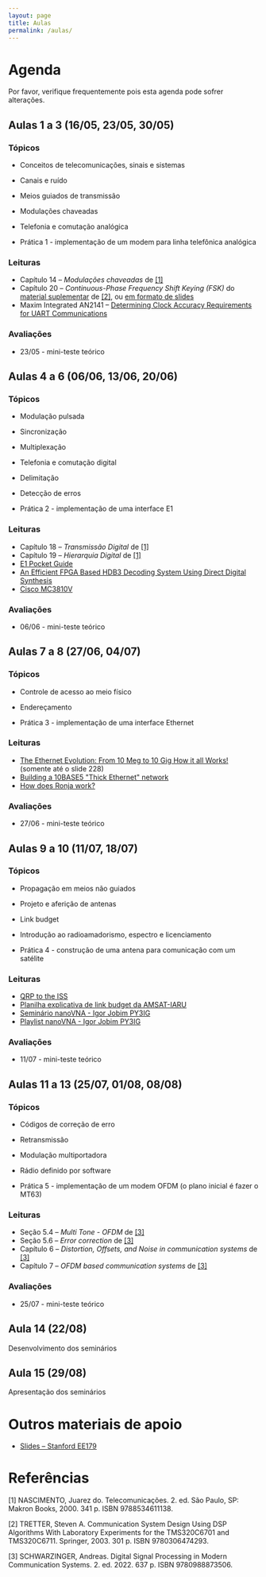 ```yaml
---
layout: page
title: Aulas
permalink: /aulas/
---
```


# Agenda

Por favor, verifique frequentemente pois esta agenda pode sofrer alterações.

## Aulas 1 a 3 (16/05, 23/05, 30/05)

### Tópicos

* Conceitos de telecomunicações, sinais e sistemas
* Canais e ruído
* Meios guiados de transmissão
* Modulações chaveadas
* Telefonia e comutação analógica

* Prática 1 - implementação de um modem para linha telefônica analógica

### Leituras

* Capítulo 14 – *Modulações chaveadas* de [[1]](#referências)
* Capítulo 20 – *Continuous-Phase Frequency Shift Keying (FSK)* do [material suplementar](https://user.eng.umd.edu/~tretter/commlab/c6713slides/AdditionalExperiments.pdf#page=18) de [[2]](#referências), ou [em formato de slides](https://user.eng.umd.edu/~tretter/commlab/c6713slides/FSKSlides.pdf)
* Maxim Integrated AN2141 – [Determining Clock Accuracy Requirements for UART Communications](https://www.analog.com/en/technical-articles/determining-clock-accuracy-requirements-for-uart-communications.html)

### Avaliações

* 23/05 - mini-teste teórico

## Aulas 4 a 6 (06/06, 13/06, 20/06)

### Tópicos

* Modulação pulsada
* Sincronização
* Multiplexação
* Telefonia e comutação digital
* Delimitação
* Detecção de erros

* Prática 2 - implementação de uma interface E1

### Leituras

* Capítulo 18 – *Transmissão Digital* de [[1]](#referências)
* Capítulo 19 – *Hierarquia Digital* de [[1]](#referências)
* [E1 Pocket Guide](https://web.fe.up.pt/~mleitao/STEL/Tecnico/E1_ACTERNA.pdf)
* [An Efficient FPGA Based HDB3 Decoding System Using Direct Digital Synthesis](http://www.ijfcc.org/papers/230-B278.pdf)
* [Cisco MC3810V](/static/cisco-MC3810V.pdf)

### Avaliações

* 06/06 - mini-teste teórico


## Aulas 7 a 8 (27/06, 04/07)

### Tópicos

* Controle de acesso ao meio físico
* Endereçamento

* Prática 3 - implementação de uma interface Ethernet

### Leituras

* [The Ethernet Evolution: From 10 Meg to 10 Gig How it all Works!](https://www.iol.unh.edu/sites/default/files/knowledgebase/ethernet/ethernet_evolution.pdf) (somente até o slide 228)
* [Building a 10BASE5 "Thick Ethernet" network](https://www1.fs.cvut.cz/cz/u12110/prt/site/lan/10BASE5.htm)
* [How does Ronja work?](http://ronja.twibright.com/technotes/how.php)

### Avaliações

* 27/06 - mini-teste teórico


## Aulas 9 a 10 (11/07, 18/07)

### Tópicos

* Propagação em meios não guiados
* Projeto e aferição de antenas
* Link budget
* Introdução ao radioamadorismo, espectro e licenciamento

* Prática 4 - construção de uma antena para comunicação com um satélite

### Leituras

* [QRP to the ISS](https://www.work-sat.com/ewExternalFiles/QRP-ISS.pdf)
* [Planilha explicativa de link budget da AMSAT-IARU](http://www.amsatuk.me.uk/iaru/AMSAT-IARU_Link_Model_Rev2.5.5.xls)
* [Seminário nanoVNA - Igor Jobim PY3IG](https://www.youtube.com/playlist?list=PL3vze9c1yreiayo-c1M-bDaDPzbwdM1SZ)
* [Playlist nanoVNA - Igor Jobim PY3IG](https://www.youtube.com/playlist?list=PL3vze9c1yrehpr-adTlAZcMglwiUEPj-_)

### Avaliações

* 11/07 - mini-teste teórico


## Aulas 11 a 13 (25/07, 01/08, 08/08)

### Tópicos

* Códigos de correção de erro
* Retransmissão
* Modulação multiportadora
* Rádio definido por software

* Prática 5 - implementação de um modem OFDM (o plano inicial é fazer o MT63)

### Leituras

* Seção 5.4 – *Multi Tone - OFDM* de [[3]](#referências)
* Seção 5.6 – *Error correction* de [[3]](#referências)
* Capítulo 6 – *Distortion, Offsets, and Noise in communication systems* de [[3]](#referências)
* Capítulo 7 – *OFDM based communication systems* de [[3]](#referências)

### Avaliações

* 25/07 - mini-teste teórico


## Aula 14 (22/08)

Desenvolvimento dos seminários


## Aula 15 (29/08)

Apresentação dos seminários


# Outros materiais de apoio

* [Slides – Stanford EE179](https://web.stanford.edu/class/ee179/Notes.html)


# Referências

[1] NASCIMENTO, Juarez do. Telecomunicações. 2. ed. São Paulo, SP: Makron Books, 2000. 341 p. ISBN 9788534611138.

[2] TRETTER, Steven A. Communication System Design Using DSP Algorithms With Laboratory Experiments for the TMS320C6701 and TMS320C6711. Springer, 2003. 301 p. ISBN 9780306474293.

[3] SCHWARZINGER, Andreas. Digital Signal Processing in Modern Communication Systems. 2. ed. 2022. 637 p. ISBN 9780988873506.

